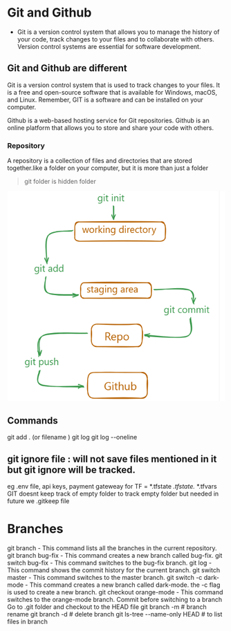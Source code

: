 # Git and Github
- Git is a version control system that allows you to manage the history of your code, track changes to your files and to collaborate with others. Version control systems are essential for software development.

## Git and Github are different

Git is a version control system that is used to track changes to your files. It is a free and open-source software that is available for Windows, macOS, and Linux. Remember, GIT is a software and can be installed on your computer.

Github is a web-based hosting service for Git repositories. Github is an online platform that allows you to store and share your code with others.

### Repository
A repository is a collection of files and directories that are stored together.like a folder on your computer, but it is more than just a folder
>git folder is hidden folder 

![alt text](image-1.png)

## Commands
git add . (or filename )
git log 
git log --oneline

## git ignore file : will not save files mentioned in it but git ignore will be tracked.
eg .env file, api keys, payment gateweay for TF =  *.tfstate
*.tfstate.*
*.tfvars
GIT doesnt keep track of empty folder
to track empty folder but needed in future we .gitkeep file 

# Branches
 
git branch - This command lists all the branches in the current repository.
git branch bug-fix - This command creates a new branch called bug-fix.
git switch bug-fix - This command switches to the bug-fix branch.
git log - This command shows the commit history for the current branch.
git switch master - This command switches to the master branch.
git switch -c dark-mode - This command creates a new branch called dark-mode. the -c flag is used to create a new branch.
git checkout orange-mode - This command switches to the orange-mode branch.
Commit before switching to a branch
Go to .git folder and checkout to the HEAD file
git branch -m <old-branch-name> <new-branch-name> # branch rename 
git branch -d <branch-name> # delete branch 
git ls-tree --name-only HEAD # to list files in branch